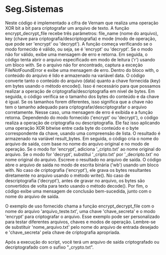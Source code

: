 # Seg.Sistemas
 Neste código é implementado a cifra de Vernam que realiza uma operação XOR bit a bit para criptografar um arquivo de texto.
 A função encrypt_decrypt_file recebe três parâmetros: 
 file_name (nome do arquivo), 
 key (chave para criptografia/descriptografia) e mode (modo de operação, que pode ser 'encrypt' ou 'decrypt').
A função começa verificando se o modo fornecido é válido, ou seja, se é 'encrypt' ou 'decrypt'. 
Se o modo não for válido, exibe uma mensagem de erro e retorna.
Em seguida, o código tenta abrir o arquivo especificado em modo de leitura ('r') usando um bloco with. 
Se o arquivo não for encontrado, captura a exceção FileNotFoundError e exibe uma mensagem de erro.
Dentro do bloco with, o conteúdo do arquivo é lido e armazenado na variável data.
O código converte tanto o conteúdo do arquivo (data) quanto a chave fornecida (key) em bytes usando o método encode(). 
Isso é necessário para que possamos realizar a operação de criptografia/descriptografia em nível de bytes.
Em seguida, o código verifica se o tamanho dos bytes do conteúdo e da chave é igual. 
Se os tamanhos forem diferentes, isso significa que a chave não tem o tamanho adequado para criptografar/descriptografar o arquivo corretamente. 
Nesse caso, uma mensagem de erro é exibida e a função retorna.
Dependendo do modo fornecido ('encrypt' ou 'decrypt'), o código realiza a operação de criptografia ou descriptografia. 
Ele faz isso aplicando uma operação XOR bitwise entre cada byte do conteúdo e o byte correspondente da chave, usando uma compreensão de lista. 
O resultado é armazenado na variável result_bytes.
Em seguida, o código cria o nome do arquivo de saída, com base no nome do arquivo original e no modo de operação. 
Se o modo for 'encrypt', adiciona '_cripto.txt' ao nome original do arquivo. 
Se o modo for 'decrypt', substitui '_cripto.txt' por '_decripto.txt' no nome original do arquivo.
Escreve o resultado no arquivo de saída. 
O código abre o arquivo de saída no modo de escrita binária ('wb') usando um bloco with. 
No caso de criptografia ('encrypt'), ele grava os bytes resultantes diretamente no arquivo usando o método write(). 
No caso de descriptografia ('decrypt'), antes de gravar no arquivo, os bytes são convertidos de volta para texto usando o método decode().
Por fim, o código exibe uma mensagem de conclusão bem-sucedida, junto com o nome do arquivo de saída.

O exemplo de uso fornecido chama a função encrypt_decrypt_file com o nome do arquivo 'arquivo_teste.txt', uma chave 'chave_secreta' e o modo 'encrypt' para criptografar o arquivo. 
Esse exemplo pode ser personalizado para testar diferentes arquivos, chaves e modos de operação.
Lembre-se de substituir 'nome_arquivo.txt' pelo nome do arquivo de entrada desejado e 'chave_secreta' pela chave de criptografia apropriada.

Após a execução do script, você terá um arquivo de saída criptografado ou decriptografado com o sufixo "_crypto.txt". 
